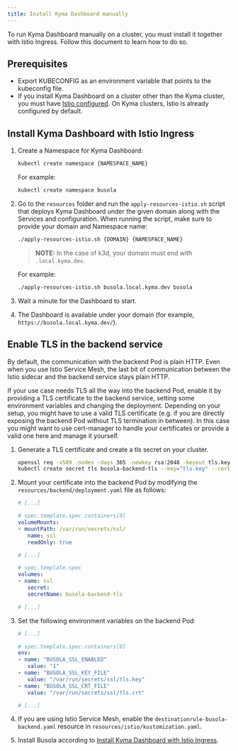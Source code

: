 ```yaml
---
title: Install Kyma Dashboard manually
---
```


To run Kyma Dashboard manually on a cluster, you must install it together with Istio Ingress. Follow this document to learn how to do so.

## Prerequisites

- Export KUBECONFIG as an environment variable that points to the kubeconfig file.
- If you install Kyma Dashboard on a cluster other than the Kyma cluster, you must have [Istio configured](https://istio.io/latest/docs/setup/getting-started/). On Kyma clusters, Istio is already configured by default.

## Install Kyma Dashboard with Istio Ingress

1. Create a Namespace for Kyma Dashboard:
   ```bash
   kubectl create namespace {NAMESPACE_NAME}
   ```
   For example:
   ```bash
   kubectl create namespace busola
   ```
2. Go to the `resources` folder and run the `apply-resources-istio.sh` script that deploys Kyma Dashboard under the given domain along with the Services and configuration. When running the script, make sure to provide your domain and Namespace name:

   ```bash
   ./apply-resources-istio.sh {DOMAIN} {NAMESPACE_NAME}
   ```

   > **NOTE:** In the case of k3d, your domain must end with `.local.kyma.dev`.

   For example:

   ```bash
   ./apply-resources-istio.sh busola.local.kyma.dev busola
   ```

3. Wait a minute for the Dashboard to start.
4. The Dashboard is available under your domain (for example, `https://busola.local.kyma.dev/`).

## Enable TLS in the backend service

By default, the communication with the backend Pod is plain HTTP. Even when you use Istio Service Mesh, the last bit of communication between the Istio sidecar and the backend service stays plain HTTP.

If your use case needs TLS all the way into the backend Pod, enable it by providing a TLS certificate to the backend service, setting some environment variables and changing the deployment. Depending on your setup, you might have to use a valid TLS certificate (e.g. if you are directly exposing the backend Pod without TLS termination in between). In this case you might want to use cert-manager to handle your certificates or provide a valid one here and manage it yourself.

1. Generate a TLS certificate and create a tls secret on your cluster.
   ```bash
   openssl req -x509 -nodes -days 365 -newkey rsa:2048 -keyout tls.key -out tls.crt -subj "/CN=foo.bar.com"
   kubectl create secret tls busola-backend-tls --key="tls.key" --cert="tls.crt"
   ```
2. Mount your certificate into the backend Pod by modifying the `resources/backend/deployment.yaml` file as follows:

   ```yaml
   # [...]

   # spec.template.spec.containers[0]
   volumeMounts:
   - mountPath: /var/run/secrets/ssl/
      name: ssl
      readOnly: true

   # [...]

   # spec.template.spec
   volumes:
   - name: ssl
      secret:
      secretName: busola-backend-tls

   # [...]
   ```

3. Set the following environment variables on the backend Pod:

   ```yaml
   # [...]

   # spec.template.spec.containers[0]
   env:
   - name: "BUSOLA_SSL_ENABLED"
      value: "1"
   - name: "BUSOLA_SSL_KEY_FILE"
      value: "/var/run/secrets/ssl/tls.key"
   - name: "BUSOLA_SSL_CRT_FILE"
      value: "/var/run/secrets/ssl/tls.crt"

   # [...]
   ```

4. If you are using Istio Service Mesh, enable the `destinationrule-busola-backend.yaml` resource in `resources/istio/kustomization.yaml`.
5. Install Busola according to [Install Kyma Dashboard with Istio Ingress](#install-kyma-dashboard-with-istio-ingress).
